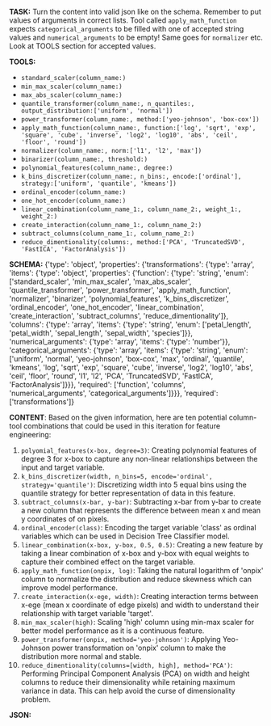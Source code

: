 **TASK:**
Turn the content into valid json like on the schema.
Remember to put values of arguments in correct lists.
Tool called `apply_math_function` expects `categorical_arguments` to be filled with one of accepted string values and `numerical_arguments` to be empty! Same goes for `normalizer` etc. Look at TOOLS section for accepted values.

**TOOLS:**
- `standard_scaler(column_name:)`
- `min_max_scaler(column_name:)`
- `max_abs_scaler(column_name:)`
- `quantile_transformer(column_name:, n_quantiles:, output_distribution:['uniform', 'normal'])`
- `power_transformer(column_name:, method:['yeo-johnson', 'box-cox'])`
- `apply_math_function(column_name:, function:['log', 'sqrt', 'exp', 'square', 'cube', 'inverse', 'log2', 'log10', 'abs', 'ceil', 'floor', 'round'])`
- `normalizer(column_name:, norm:['l1', 'l2', 'max'])`
- `binarizer(column_name:, threshold:)`
- `polynomial_features(column_name:, degree:)`
- `k_bins_discretizer(column_name:, n_bins:, encode:['ordinal'], strategy:['uniform', 'quantile', 'kmeans'])`
- `ordinal_encoder(column_name:)`
- `one_hot_encoder(column_name:)`
- `linear_combination(column_name_1:, column_name_2:, weight_1:, weight_2:)`
- `create_interaction(column_name_1:, column_name_2:)`
- `subtract_columns(column_name_1:, column_name_2:)`
- `reduce_dimentionality(columns:, method:['PCA', 'TruncatedSVD', 'FastICA', 'FactorAnalysis'])`

**SCHEMA:**
{'type': 'object', 'properties': {'transformations': {'type': 'array', 'items': {'type': 'object', 'properties': {'function': {'type': 'string', 'enum': ['standard_scaler', 'min_max_scaler', 'max_abs_scaler', 'quantile_transformer', 'power_transformer', 'apply_math_function', 'normalizer', 'binarizer', 'polynomial_features', 'k_bins_discretizer', 'ordinal_encoder', 'one_hot_encoder', 'linear_combination', 'create_interaction', 'subtract_columns', 'reduce_dimentionality']}, 'columns': {'type': 'array', 'items': {'type': 'string', 'enum': ['petal_length', 'petal_width', 'sepal_length', 'sepal_width', 'species']}}, 'numerical_arguments': {'type': 'array', 'items': {'type': 'number'}}, 'categorical_arguments': {'type': 'array', 'items': {'type': 'string', 'enum': ['uniform', 'normal', 'yeo-johnson', 'box-cox', 'max', 'ordinal', 'quantile', 'kmeans', 'log', 'sqrt', 'exp', 'square', 'cube', 'inverse', 'log2', 'log10', 'abs', 'ceil', 'floor', 'round', 'l1', 'l2', 'PCA', 'TruncatedSVD', 'FastICA', 'FactorAnalysis']}}}, 'required': ['function', 'columns', 'numerical_arguments', 'categorical_arguments']}}}, 'required': ['transformations']}

**CONTENT**:
 Based on the given information, here are ten potential column-tool combinations that could be used in this iteration for feature engineering:

1. `polyomial_features(x-box, degree=3)`: Creating polynomial features of degree 3 for x-box to capture any non-linear relationships between the input and target variable.
2. `k_bins_discretizer(width, n_bins=5, encode='ordinal', strategy='quantile')`: Discretizing width into 5 equal bins using the quantile strategy for better representation of data in this feature.
3. `subtract_columns(x-bar, y-bar)`: Subtracting x-bar from y-bar to create a new column that represents the difference between mean x and mean y coordinates of on pixels.
4. `ordinal_encoder(class)`: Encoding the target variable 'class' as ordinal variables which can be used in Decision Tree Classifier model.
5. `linear_combination(x-box, y-box, 0.5, 0.5)`: Creating a new feature by taking a linear combination of x-box and y-box with equal weights to capture their combined effect on the target variable.
6. `apply_math_function(onpix, log)`: Taking the natural logarithm of 'onpix' column to normalize the distribution and reduce skewness which can improve model performance.
7. `create_interaction(x-ege, width)`: Creating interaction terms between x-ege (mean x coordinate of edge pixels) and width to understand their relationship with target variable 'target'.
8. `min_max_scaler(high)`: Scaling 'high' column using min-max scaler for better model performance as it is a continuous feature.
9. `power_transformer(onpix, method='yeo-johnson')`: Applying Yeo-Johnson power transformation on 'onpix' column to make the distribution more normal and stable.
10. `reduce_dimentionality(columns=[width, high], method='PCA')`: Performing Principal Component Analysis (PCA) on width and height columns to reduce their dimensionality while retaining maximum variance in data. This can help avoid the curse of dimensionality problem.

**JSON:**
